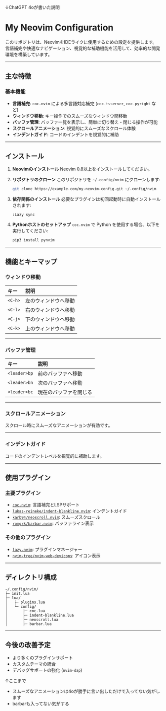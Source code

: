 ↓ChatGPT 4oが書いた説明

# My Neovim Configuration

このリポジトリは、NeovimをIDEライクに使用するための設定を提供します。言語補完や快適なナビゲーション、視覚的な補助機能を活用して、効率的な開発環境を構築しています。

---

## 主な特徴

### **基本機能**
- **言語補完**: `coc.nvim` による多言語対応補完 (`coc-tsserver`, `coc-pyright` など)
- **ウィンドウ移動**: キー操作でのスムーズなウィンドウ間移動
- **バッファ管理**: バッファ一覧を表示し、簡単に切り替え・閉じる操作が可能
- **スクロールアニメーション**: 視覚的にスムーズなスクロール体験
- **インデントガイド**: コードのインデントを視覚的に補助

---

## インストール

1. **Neovimのインストール**
   Neovim 0.8以上をインストールしてください。

2. **リポジトリのクローン**
   このリポジトリを `~/.config/nvim` にクローンします:
   ```bash
   git clone https://example.com/my-neovim-config.git ~/.config/nvim
   ```

3. **依存関係のインストール**
   必要なプラグインは初回起動時に自動インストールされます:
   ```vim
   :Lazy sync
   ```

4. **Pythonホストのセットアップ**
   `coc.nvim` で Python を使用する場合、以下を実行してください:
   ```bash
   pip3 install pynvim
   ```

---

## 機能とキーマップ

### **ウィンドウ移動**
| キー            | 説明                     |
| :-------------- | :----------------------- |
| `<C-h>`         | 左のウィンドウへ移動     |
| `<C-l>`         | 右のウィンドウへ移動     |
| `<C-j>`         | 下のウィンドウへ移動     |
| `<C-k>`         | 上のウィンドウへ移動     |

---

### **バッファ管理**
| キー            | 説明                     |
| :-------------- | :----------------------- |
| `<leader>bp`    | 前のバッファへ移動       |
| `<leader>bn`    | 次のバッファへ移動       |
| `<leader>bc`    | 現在のバッファを閉じる   |

---

### **スクロールアニメーション**
スクロール時にスムーズなアニメーションが有効です。

---

### **インデントガイド**
コードのインデントレベルを視覚的に補助します。

---

## 使用プラグイン

### **主要プラグイン**
- [`coc.nvim`](https://github.com/neoclide/coc.nvim): 言語補完とLSPサポート
- [`lukas-reineke/indent-blankline.nvim`](https://github.com/lukas-reineke/indent-blankline.nvim): インデントガイド
- [`karb94/neoscroll.nvim`](https://github.com/karb94/neoscroll.nvim): スムーズスクロール
- [`romgrk/barbar.nvim`](https://github.com/romgrk/barbar.nvim): バッファライン表示

### **その他のプラグイン**
- [`lazy.nvim`](https://github.com/folke/lazy.nvim): プラグインマネージャー
- [`nvim-tree/nvim-web-devicons`](https://github.com/nvim-tree/nvim-web-devicons): アイコン表示

---

## ディレクトリ構成

```
~/.config/nvim/
├─ init.lua
├─ lua/
│   ├─ plugins.lua
│   └─ config/
│       ├─ coc.lua
│       ├─ indent-blankline.lua
│       ├─ neoscroll.lua
│       ├─ barbar.lua
```

---

## 今後の改善予定
- より多くのプラグインサポート
- カスタムテーマの統合
- デバッグサポートの強化 (`nvim-dap`)


↑ここまで

- スムーズなアニメーションは4oが勝手に言い出しただけで入ってない気がします
- barbarも入ってない気がする

